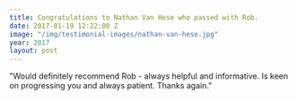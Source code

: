```yaml
---
title: Congratulations to Nathan Van Hese who passed with Rob.
date: 2017-01-19 12:22:00 Z
image: "/img/testimonial-images/nathan-van-hese.jpg"
year: 2017
layout: post
---
```


"Would definitely recommend Rob - always helpful and informative. Is keen on progressing you and always patient. Thanks again."
